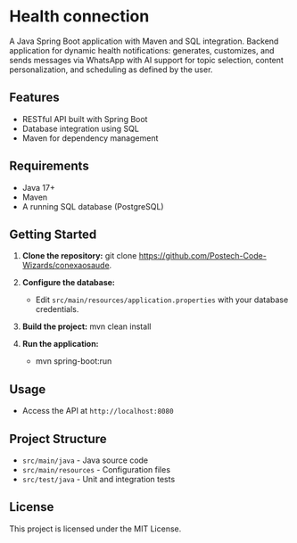 # Health connection

A Java Spring Boot application with Maven and SQL integration. Backend application for dynamic health notifications: generates, customizes, and sends messages via WhatsApp with AI support for topic selection, content personalization, and scheduling as defined by the user.

## Features

- RESTful API built with Spring Boot
- Database integration using SQL
- Maven for dependency management

## Requirements

- Java 17+
- Maven
- A running SQL database (PostgreSQL)

## Getting Started

1. **Clone the repository:**
   git clone https://github.com/Postech-Code-Wizards/conexaosaude. 

2. **Configure the database:**
      - Edit `src/main/resources/application.properties` with your database credentials.

3. **Build the project:**
   mvn clean install

4. **Run the application:**
      - mvn spring-boot:run

## Usage

- Access the API at `http://localhost:8080`

## Project Structure

- `src/main/java` - Java source code
- `src/main/resources` - Configuration files
- `src/test/java` - Unit and integration tests

## License

This project is licensed under the MIT License.